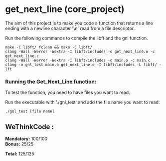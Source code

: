 # get_next_line (core_project)

The aim of this project is to make you code a function that returns a 
line ending with a newline character '\n' read from a file descriptor.

Run the following commands to compile the libft and the gnl function.

```
make -C libft/ fclean && make -C libft/
clang -Wall -Werror -Wextra -I libft/includes -o get_next_line.o -c get_next_line.c
clang -Wall -Werror -Wextra -I libft/includes -o main.o -c main.c
clang -o gnl_test main.o get_next_line.o -I libft/includes -L libft/ -lft
```

### Running the Get_Next_Line function:

To test the function, you need to have files you want to read.

Run the executable with './gnl_test' and add the file name you want to read:

```
./gnl_test [file name]
```

## WeThinkCode :

**Mandatory:** 100/100  
**Bonus:** 25/25  
  
**Total:** 125/125
